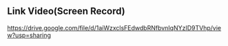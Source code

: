 ## Link Video(Screen Record)

https://drive.google.com/file/d/1aiWzxclsFEdwdbRNfbvnIqNYzID9TVhp/view?usp=sharing
